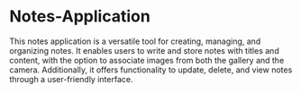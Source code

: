 # Notes-Application
This notes application is a versatile tool for creating, managing, and organizing notes. It enables users to write and store notes with titles and content, with the option to associate images from both the gallery and the camera. Additionally, it offers functionality to update, delete, and view notes through a user-friendly interface.
